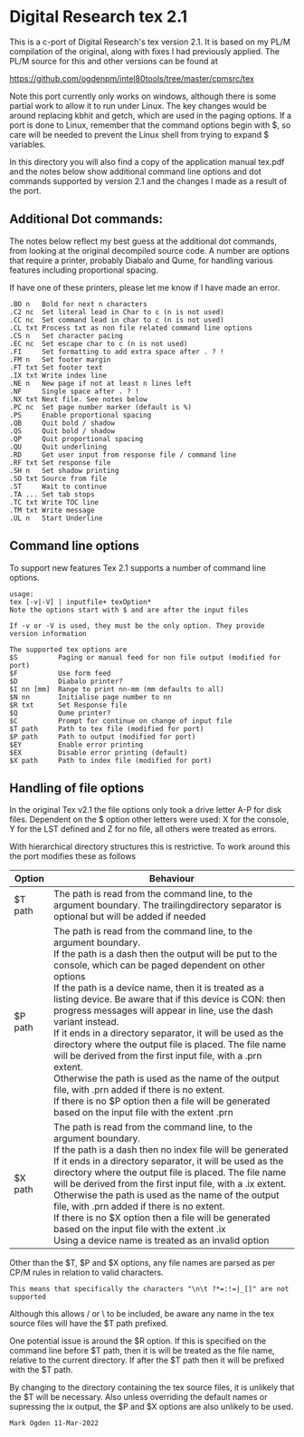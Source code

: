 # Digital Research tex 2.1

This is a c-port of Digital Research's tex version 2.1. It is based on my PL/M compilation of the original, along with fixes I had previously applied. The PL/M source for this and other versions can be found at 

https://github.com/ogdenpm/intel80tools/tree/master/cpmsrc/tex

Note this port currently only works on windows, although there is some partial work to allow it to run under Linux. The key changes would be around replacing kbhit and getch, which are used in the paging options. If a port is done to Linux, remember that the command options begin with $, so care will be needed to prevent the Linux shell from trying to expand $ variables.

In this directory you will  also find a copy of the application manual tex.pdf and the notes below show additional command line options and dot commands supported by version 2.1 and the changes I made as a result of the port.

## Additional Dot commands:

The notes below reflect my best guess at the additional dot commands, from looking at the original decompiled source code. A number are options that require a printer, probably Diabalo and Qume, for handling various features including proportional spacing.

If have one of these printers, please let me know if I have made an error.

```
.BO n	Bold for next n characters
.C2 nc	Set literal lead in Char to c (n is not used)
.CC nc	Set command lead in char to c (n is not used)
.CL txt	Process txt as non file related command line options
.CS n	Set character pacing
.EC	nc	Set escape char to c (n is not used)
.FI		Set formatting to add extra space after . ? !
.FM n	Set footer margin
.FT txt	Set footer text
.IX txt	Write index line
.NE n	New page if not at least n lines left
.NF		Single space after . ? !
.NX txt	Next file. See notes below
.PC nc	Set page number marker (default is %)
.PS		Enable proportional spacing
.QB		Quit bold / shadow
.QS		Quit bold / shadow
.QP		Quit proportional spacing
.QU		Quit underlining
.RD		Get user input from response file / command line
.RF txt	Set response file
.SH n	Set shadow printing
.SO txt	Source from file
.ST		Wait to continue
.TA	...	Set tab stops
.TC	txt	Write TOC line
.TM txt	Write message
.UL n	Start Underline
```

## Command line options

To support new features Tex 2.1 supports a number of command line options. 

```
usage:
tex [-v|-V] | inputfile+ texOption*
Note the options start with $ and are after the input files

If -v or -V is used, they must be the only option. They provide version information

The supported tex options are
$S			Paging or manual feed for non file output (modified for port)
$F			Use form feed
$D			Diabalo printer?
$I nn [mm]	Range to print nn-mm (mm defaults to all)
$N nn		Initialise page number to nn
$R txt		Set Response file
$Q			Qume printer?
$C			Prompt for continue on change of input file
$T path		Path to tex file (modified for port)
$P path		Path to output (modified for port)
$EY			Enable error printing
$EX			Disable error printing (default)
$X path		Path to index file (modified for port)
```

## Handling of file options

In the original Tex v2.1 the file options only took a drive letter A-P for disk files. Dependent on the $ option other letters were used:  X for the console, Y for the LST defined and Z for no file, all others were treated as errors.

With hierarchical directory structures this is restrictive. To work around this the port modifies these as follows

| Option  | Behaviour                                                    |
| ------- | ------------------------------------------------------------ |
| $T path | The path is read from the command line, to the argument boundary. The trailingdirectory separator is optional but will be added if needed |
| $P path | The path is read from the command line, to the argument boundary.<br />If the path is a dash then the output will be put to the console, which can be paged dependent on other options<br />If the path is a device name, then it is treated as a listing device. Be aware that if this device is CON: then progress messages will appear in line, use the dash variant instead.<br />If it ends in a directory separator, it will be used as the directory where the output file is placed. The file name will be derived from the first input file, with a .prn extent.<br />Otherwise the path is used as the name of the output file, with .prn added if there is no extent.<br />If there is no $P option then a file will be generated based on the input file with the extent .prn |
| $X path | The path is read from the command line, to the argument boundary. <br />If the path is a dash then no index file will be generated<br />If it ends in a directory separator, it will be used as the directory where the output file is placed. The file name will be derived from the first input file, with a .ix extent.<br />Otherwise the path is used as the name of the output file, with .prn added if there is no extent.<br />If there is no $X option then a file will be generated based on the input file with the extent .ix<br />Using a device name is treated as an invalid option |

Other than the $T, $P and $X options, any file names are parsed as per CP/M rules in relation to valid characters. 

```
This means that specifically the characters "\n\t ?*=:!=|_[]" are not supported
```

Although this allows / or \\ to be included, be aware any name in the tex source files will have the $T path prefixed.

One potential  issue is around the $R option. If this is specified on the command line before $T path, then it is will be treated as the file name, relative to the current directory. If after the $T path then it will be prefixed with the $T path.

By changing to the directory containing the tex source files, it is unlikely that the $T will be necessary. Also unless overriding the default names or supressing the ix output, the $P and $X options are also unlikely to be used.

```
Mark Ogden 11-Mar-2022
```

